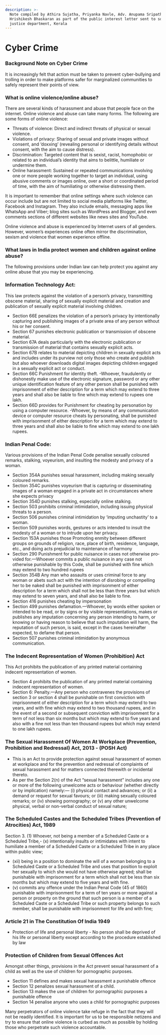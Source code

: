 ```yaml
---
description: >-
  Note compiled by Athira Sujatha, Priyanka Navle, Adv. Anupama Sripathi and
  Hrishikesh Bhaskaran as part of the public interest letter sent to social
  justice department, Kerala
---
```


# Cyber Crime

### Background Note on Cyber Crime 

It is increasingly felt that action must be taken to prevent cyber-bullying and trolling in order to make platforms safer for marginalized communities to safely represent their points of view. 

### What is online violence/online abuse?

There are several kinds of harassment and abuse that people face on the internet. Online violence and abuse can take many forms. The following are some forms of online violence:

* Threats of violence: Direct and indirect threats of physical or sexual violence.
* Violations of privacy: Sharing of sexual and private images without consent, and ‘doxxing’ \(revealing personal or identifying details without consent, with the aim to cause distress\).
* Discrimination: Targeted content that is sexist, racist, homophobic or related to an individual’s identity that aims to belittle, humiliate or undermine them.
* Online harassment: Sustained or repeated communications involving one or more people working together to target an individual, using abusive comments or images online, over a short or coordinated period of time, with the aim of humiliating or otherwise distressing them.

It is important to remember that online settings where such violence can occur include but are not limited to social media platforms like Twitter, Facebook and Instagram. They also include emails, messaging apps like WhatsApp and Viber; blog sites such as WordPress and Blogger, and even comments sections of different websites like news sites and YouTube.

Online violence and abuse is experienced by Internet users of all genders. However, women’s experiences online often mirror the discrimination, sexism and violence that women experience offline.

### What laws in India protect women and children against online abuse? 

The following provisions under Indian law can help protect you against any online abuse that you may be experiencing.

### Information Technology Act:

This law protects against the violation of a person’s privacy, transmitting obscene material, sharing of sexually explicit material and creation and publication of sexually explicit material involving children.

* Section 66E penalizes the violation of a person’s privacy by intentionally capturing and publishing images of a private area of any person without his or her consent.
* Section 67 punishes electronic publication or transmission of obscene material.
* Section 67A deals particularly with the electronic publication or transmission of material that contains sexually explicit acts.
* Section 67B relates to material depicting children in sexually explicit acts and includes under its purview not only those who create and publish but also whoever downloads digital images depicting children engaged in a sexually explicit act or conduct.
* Section 66C Punishment for identity theft. -Whoever, fraudulently or dishonestly make use of the electronic signature, password or any other unique identification feature of any other person shall be punished with imprisonment of either description for a term which may extend to three years and shall also be liable to fine which may extend to rupees one lakh. 
* Section 66D provides for Punishment for cheating by personation by using a computer resource. -Whoever, by means of any communication device or computer resource cheats by personating, shall be punished with imprisonment of either description for a term which may extend to three years and shall also be liable to fine which may extend to one lakh rupees.

### Indian Penal Code:

Various provisions of the Indian Penal Code penalise sexually coloured remarks, stalking, voyeurism, and insulting the modesty and privacy of a woman.

* Section 354A punishes sexual harassment, including making sexually coloured remarks.
* Section 354C punishes voyeurism that is capturing or disseminating images of a woman engaged in a private act in circumstances where she expects privacy
* Section 354D punishes stalking, especially online stalking.
* Section 503 prohibits criminal intimidation, including issuing physical threats to a person.
* Section 506 punishes criminal intimidation by ‘imputing unchastity’ to a woman.
* Section 509 punishes words, gestures or acts intended to insult the modesty of a woman or to intrude upon her privacy.
* Section 153A punishes those Promoting enmity between different groups on grounds of religion, race, place of birth, residence, language, etc., and doing acts prejudicial to maintenance of harmony
* Section 290 Punishment for public nuisance in cases not otherwise pro­vided for.—Whoever commits a public nuisance in any case not otherwise punishable by this Code, shall be punished with fine which may extend to two hundred rupees
* Section 354B Any man who assaults or uses criminal force to any woman or abets such act with the intention of disrobing or compelling her to be naked shall be punished with imprisonment of either description for a term which shall not be less than three years but which may extend to seven years, and shall also be liable to fine.
* Section 416 punishes cheating by impersonation 
* Section 499 punishes defamation.—Whoever, by words either spoken or intended to be read, or by signs or by visible representations, makes or publishes any imputation concerning any person intending to harm, or knowing or having reason to believe that such imputation will harm, the reputation of such person, is said, except in the cases hereinafter expected, to defame that person.
* Section 507 punishes criminal intimidation by anonymous communication.

### The Indecent Representation of Women \(Prohibition\) Act

This Act prohibits the publication of any printed material containing indecent representation of women.

* Section 4 prohibits the publication of any printed material containing indecent representation of women.
* Section 6: Penalty.—Any person who contravenes the provisions of section 3 or section 4 shall be punishable on first conviction with imprisonment of either description for a term which may extend to two years, and with fine which may extend to two thousand rupees, and in the event of a second or subsequent conviction with imprisonment for a term of not less than six months but which may extend to five years and also with a fine not less than ten thousand rupees but which may extend to one lakh rupees.

### The Sexual Harassment Of Women At Workplace \(Prevention, Prohibition and  Redressal\) Act, 2013 - \(POSH Act\) 

* This is an Act to provide protection against sexual harassment of women at workplace and for the prevention and redressal of complaints of sexual harassment and for matters connected therewith or incidental thereto. 
* As per the Section 2\(n\) of the Act “sexual harassment” includes any one or more of the following unwelcome acts or behaviour \(whether directly or by implication\) namely:— \(i\) physical contact and advances; or \(ii\) a demand or request for sexual favours; or \(iii\) making sexually coloured remarks; or \(iv\) showing pornography; or \(v\) any other unwelcome physical, verbal or non-verbal conduct of sexual nature;

### The Scheduled Castes and the Scheduled Tribes \(Prevention of Atrocities\) Act, 1989

Section 3. \(1\) Whoever, not being a member of a Scheduled Caste or a Scheduled Tribe,- \(x\) intentionally insults or intimidates with intent to humiliate a member of a Scheduled Caste or a Scheduled Tribe in any place within public view;

* \(xii\) being in a position to dominate the will of a woman belonging to a Scheduled Caste or a Scheduled Tribe and uses that position to exploit her sexually to which she would not have otherwise agreed; shall be punishable with imprisonment for a term which shall not be less than six months but which may extend to five years and with fine.
* \(v\) commits any offence under the Indian Penal Code \(45 of 1860\) punishable with imprisonment for a term of ten years or more against a person or property on the ground that such person is a member of a Scheduled Caste or a Scheduled Tribe or such property belongs to such member, shall be punishable with imprisonment for life and with fine;

### Article 21 in The Constitution Of India 1949

* Protection of life and personal liberty - No person shall be deprived of his life or personal liberty except according to the procedure established by law

### Protection of Children from Sexual Offences Act

Amongst other things, provisions in the Act prevent sexual harassment of a child as well as the use of children for pornographic purposes.

* Section 11 defines and makes sexual harassment a punishable offence
* Section 12 penalizes sexual harassment of a child.
* Section 13 makes the use of children for pornographic purposes a punishable offence
* Section 14 penalise anyone who uses a child for pornographic purposes

Many perpetrators of online violence take refuge in the fact that they will not be readily identified. It is important for us to be responsible netizens and try to ensure that online violence is curbed as much as possible by holding those who perpetrate such violence accountable.


